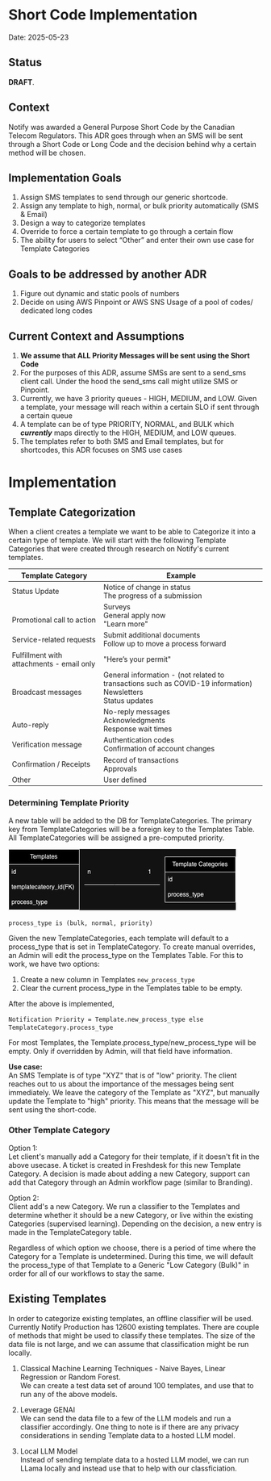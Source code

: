 # Short Code Implementation

Date: 2025-05-23

## Status

**DRAFT**.

## Context

Notify was awarded a General Purpose Short Code by the Canadian Telecom Regulators. This ADR goes through when an SMS will be sent through a Short Code or Long Code and the decision behind why a certain method will be chosen.

## Implementation Goals
1. Assign SMS templates to send through our generic shortcode.
1. Assign any template to high, normal, or bulk priority automatically (SMS & Email)
1. Design a way to categorize templates
1. Override to force a certain template to go through a certain flow
1. The ability for users to select “Other” and enter their own use case for Template Categories

## Goals to be addressed by another ADR
1. Figure out dynamic and static pools of numbers
1. Decide on using AWS Pinpoint or AWS SNS
Usage of a pool of codes/ dedicated long codes

## Current Context and Assumptions

1. **We assume that ALL Priority Messages will be sent using the Short Code**
1. For the purposes of this ADR, assume SMSs are sent to a send_sms client call. Under the hood the send_sms call might utilize SMS or Pinpoint.
1. Currently, we have 3 priority queues - HIGH, MEDIUM, and LOW. Given a template, your message will reach within a certain SLO if sent through a certain queue
1. A template can be of type PRIORITY, NORMAL, and BULK which ***currently*** maps directly to the HIGH, MEDIUM, and LOW queues. 
1. The templates refer to both SMS and Email templates, but for shortcodes, this ADR focuses on SMS use cases

# Implementation

## Template Categorization

When a client creates a template we want to be able to Categorize it into a certain type of template. We will start with the following Template Categories that were created through research on Notify's current templates.

| Template Category | Example  |
| ----------------- | -------- |
| Status Update | Notice of change in status<br>The progress of a submission |
| <br>Promotional call to action | Surveys<br>General apply now<br>"Learn more" |
| Service-related requests | Submit additional documents<br>Follow up to move a process forward |
| Fulfillment with attachments - email only | "Here’s your permit" |
| <br>Broadcast messages | General information - (not related to transactions such as COVID-19 information)<br>Newsletters<br>Status updates |
| <br>Auto-reply | No-reply messages<br>Acknowledgments<br>Response wait times |
| Verification message | Authentication codes <br>Confirmation of account changes |
| Confirmation / Receipts | Record of transactions<br>Approvals |
| Other | User defined |

### Determining Template Priority
A new table will be added to the DB for TemplateCategories. The primary key from TemplateCategories will be a foreign key to the Templates Table. All TemplateCategories will be assigned a pre-computed priority.

<!-- ![Potential ERD](https://raw.githubusercontent.com/cds-snc/notification-adr/records/diagrams/2024-05-23.scalability.short-code-implementation/ERD.jpg?raw=true "Potential ERD") -->

![Potential ERD](../records/diagrams/2024-05-23.scalability.short-code-implementation/ERD.jpg?raw=true "Potential ERD")

```
process_type is (bulk, normal, priority)
```

Given the new TemplateCategories, each template will default to a process_type that is set in TemplateCategory. To create manual overrides, an Admin will edit the process_type on the Templates Table. For this to work, we have two options:
1. Create a new column in Templates `new_process_type`
2. Clear the current process_type in the Templates table to be empty.

After the above is implemented,
```
Notification Priority = Template.new_process_type else TemplateCategory.process_type
```
For most Templates, the Template.process_type/new_process_type will be empty. Only if overridden by Admin, will that field have information.

**Use case:**  
An SMS Template is of type "XYZ" that is of "low" priority. The client reaches out to us about the importance of the messages being sent immediately. We leave the category of the Template as "XYZ", but manually update the Template to "high" priority. This means that the message will be sent using the short-code.


### Other Template Category

Option 1:  
Let client's manually add a Category for their template, if it doesn't fit in the above usecase. A ticket is created in Freshdesk for this new Template Category. A decision is made about adding a new Category, support can add that Category through an Admin workflow page (similar to Branding).

Option 2:  
Client add's a new Category. We run a classifier to the Templates and determine whether it should be a new Category, or live within the existing Categories (supervised learning). Depending on the decision, a new entry is made in the TemplateCategory table.

Regardless of which option we choose, there is a period of time where the Category for a Template is undetermined. During this time, we will default the process_type of that Template to a Generic "Low Category (Bulk)" in order for all of our workflows to stay the same.

## Existing Templates

In order to categorize existing templates, an offline classifier will be used. Currently Notify Production has 12600 existing templates. There are couple of methods that might be used to classify these templates. The size of the data file is not large, and we can assume that classification might be run locally.

1. Classical Machine Learning Techniques - Naive Bayes, Linear Regression or Random Forest.  
   We can create a test data set of around 100 templates, and use that to run any of the above models.

1. Leverage GENAI  
   We can send the data file to a few of the LLM models and run a classifier accordingly. One thing to note is if there are any privacy considerations in sending Template data to a hosted LLM model. 

1. Local LLM Model  
   Instead of sending template data to a hosted LLM model, we can run LLama locally and instead use that to help with our classficiation.


